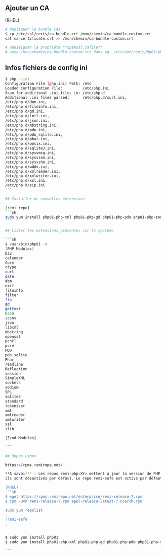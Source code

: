 ## Ajouter un CA

(RHEL) 

```sh
# dupliquer le bundle CAs
$ cp /etc/ssl/certs/ca-bundle.crt /mon/chemin/ca-bundle-custom.crt
cat ca-certificate.crt >> /mon/chemin/ca-bundle-custom.crt 

# Renseigner la propriété **openssl.cafile**
# avec /mon/chemin/ca-bundle-custom.crt dans eg. /etc/opt/remi/php81/php.ini
```
## Infos fichiers de config ini

````sh
$ php --ini
Configuration File (php.ini) Path: /etc
Loaded Configuration File:         /etc/php.ini
Scan for additional .ini files in: /etc/php.d
Additional .ini files parsed:      /etc/php.d/curl.ini,
/etc/php.d/dom.ini,
/etc/php.d/fileinfo.ini,
/etc/php.d/gd.ini,
/etc/php.d/intl.ini,
/etc/php.d/json.ini,
/etc/php.d/mbstring.ini,
/etc/php.d/pdo.ini,
/etc/php.d/pdo_sqlite.ini,
/etc/php.d/phar.ini,
/etc/php.d/posix.ini,
/etc/php.d/sqlite3.ini,
/etc/php.d/sysvmsg.ini,
/etc/php.d/sysvsem.ini,
/etc/php.d/sysvshm.ini,
/etc/php.d/wddx.ini,
/etc/php.d/xmlreader.ini,
/etc/php.d/xmlwriter.ini,
/etc/php.d/xsl.ini,
/etc/php.d/zip.ini
```

## Installer de nouvelles extensions

(remi repo)
```sh
sudo yum install php81-php-xml php81-php-gd php81-php-pdo php81-php-sodium
```

## Lister les extensions présentes sur le système

```sh
$ /usr/bin/php81 -m
[PHP Modules]
bz2
calendar
Core
ctype
curl
date
dom
exif
fileinfo
filter
ftp
gd
gettext
hash
iconv
json
libxml
mbstring
openssl
pcntl
pcre
PDO
pdo_sqlite
Phar
readline
Reflection
session
SimpleXML
sockets
sodium
SPL
sqlite3
standard
tokenizer
xml
xmlreader
xmlwriter
xsl
zlib

[Zend Modules]

```

## Repos Linux

https://rpms.remirepo.net/

**A savoir** : Les repos remi-php<XY> mettent à jour la version de PHP courante du système (ie. `/usr/bin/php`), 
ils sont désactivés par défaut. Le repo remi-safe est activé par défaut et permet d'installer une version alternative sur le système (`/usr/bin/phpXY`).

(RHEL)
```sh
$ wget https://rpms.remirepo.net/enterprise/remi-release-7.rpm
$ rpm -Uvh remi-release-7.rpm epel-release-latest-7.noarch.rpm

sudo yum repolist
… 
!remi-safe                                                                         Safe Remi's RPM repository for Enterprise Linux 7 - x86_64                                                  5,108
…


$ sudo yum install php81
$ sudo yum install php81-php-xml php81-php-gd php81-php-pdo php81-php-sodium  # extensions courantes

```

